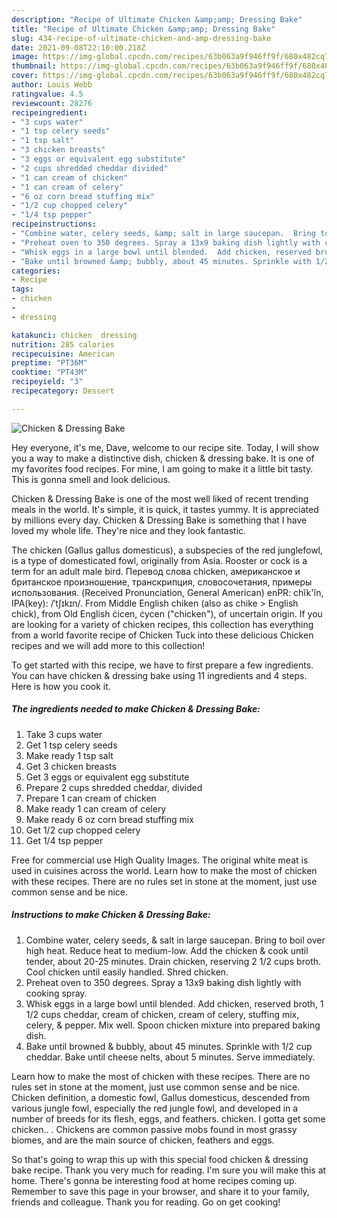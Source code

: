 ```yaml
---
description: "Recipe of Ultimate Chicken &amp;amp; Dressing Bake"
title: "Recipe of Ultimate Chicken &amp;amp; Dressing Bake"
slug: 434-recipe-of-ultimate-chicken-and-amp-dressing-bake
date: 2021-09-08T22:10:00.218Z
image: https://img-global.cpcdn.com/recipes/63b063a9f946ff9f/680x482cq70/chicken-dressing-bake-recipe-main-photo.jpg
thumbnail: https://img-global.cpcdn.com/recipes/63b063a9f946ff9f/680x482cq70/chicken-dressing-bake-recipe-main-photo.jpg
cover: https://img-global.cpcdn.com/recipes/63b063a9f946ff9f/680x482cq70/chicken-dressing-bake-recipe-main-photo.jpg
author: Louis Webb
ratingvalue: 4.5
reviewcount: 28276
recipeingredient:
- "3 cups water"
- "1 tsp celery seeds"
- "1 tsp salt"
- "3 chicken breasts"
- "3 eggs or equivalent egg substitute"
- "2 cups shredded cheddar divided"
- "1 can cream of chicken"
- "1 can cream of celery"
- "6 oz corn bread stuffing mix"
- "1/2 cup chopped celery"
- "1/4 tsp pepper"
recipeinstructions:
- "Combine water, celery seeds, &amp; salt in large saucepan.  Bring to boil over high heat.  Reduce heat to medium-low.  Add the chicken &amp; cook until tender, about 20-25 minutes.  Drain chicken, reserving 2 1/2 cups broth.  Cool chicken until easily handled.  Shred chicken."
- "Preheat oven to 350 degrees. Spray a 13x9 baking dish lightly with cooking spray."
- "Whisk eggs in a large bowl until blended.  Add chicken, reserved broth, 1 1/2 cups cheddar, cream of chicken, cream of celery, stuffing mix, celery, &amp; pepper.  Mix well.  Spoon chicken mixture into prepared baking dish."
- "Bake until browned &amp; bubbly, about 45 minutes. Sprinkle with 1/2 cup cheddar.  Bake until cheese nelts, about 5 minutes. Serve immediately."
categories:
- Recipe
tags:
- chicken
- 
- dressing

katakunci: chicken  dressing 
nutrition: 285 calories
recipecuisine: American
preptime: "PT36M"
cooktime: "PT43M"
recipeyield: "3"
recipecategory: Dessert

---
```



![Chicken &amp; Dressing Bake](https://img-global.cpcdn.com/recipes/63b063a9f946ff9f/680x482cq70/chicken-dressing-bake-recipe-main-photo.jpg)

Hey everyone, it's me, Dave, welcome to our recipe site. Today, I will show you a way to make a distinctive dish, chicken &amp; dressing bake. It is one of my favorites food recipes. For mine, I am going to make it a little bit tasty. This is gonna smell and look delicious.

Chicken &amp; Dressing Bake is one of the most well liked of recent trending meals in the world. It's simple, it is quick, it tastes yummy. It is appreciated by millions every day. Chicken &amp; Dressing Bake is something that I have loved my whole life. They're nice and they look fantastic.

The chicken (Gallus gallus domesticus), a subspecies of the red junglefowl, is a type of domesticated fowl, originally from Asia. Rooster or cock is a term for an adult male bird. Перевод слова chicken, американское и британское произношение, транскрипция, словосочетания, примеры использования. (Received Pronunciation, General American) enPR: chĭk&#39;ĭn, IPA(key): /ˈtʃɪkɪn/. From Middle English chiken (also as chike &gt; English chick), from Old English ċicen, ċycen (&#34;chicken&#34;), of uncertain origin. If you are looking for a variety of chicken recipes, this collection has everything from a world favorite recipe of Chicken Tuck into these delicious Chicken recipes and we will add more to this collection!


To get started with this recipe, we have to first prepare a few ingredients. You can have chicken &amp; dressing bake using 11 ingredients and 4 steps. Here is how you cook it.

<!--inarticleads1-->

##### The ingredients needed to make Chicken &amp; Dressing Bake:

1. Take 3 cups water
1. Get 1 tsp celery seeds
1. Make ready 1 tsp salt
1. Get 3 chicken breasts
1. Get 3 eggs or equivalent egg substitute
1. Prepare 2 cups shredded cheddar, divided
1. Prepare 1 can cream of chicken
1. Make ready 1 can cream of celery
1. Make ready 6 oz corn bread stuffing mix
1. Get 1/2 cup chopped celery
1. Get 1/4 tsp pepper


Free for commercial use High Quality Images. The original white meat is used in cuisines across the world. Learn how to make the most of chicken with these recipes. There are no rules set in stone at the moment, just use common sense and be nice. 

<!--inarticleads2-->

##### Instructions to make Chicken &amp; Dressing Bake:

1. Combine water, celery seeds, &amp; salt in large saucepan.  Bring to boil over high heat.  Reduce heat to medium-low.  Add the chicken &amp; cook until tender, about 20-25 minutes.  Drain chicken, reserving 2 1/2 cups broth.  Cool chicken until easily handled.  Shred chicken.
1. Preheat oven to 350 degrees. Spray a 13x9 baking dish lightly with cooking spray.
1. Whisk eggs in a large bowl until blended.  Add chicken, reserved broth, 1 1/2 cups cheddar, cream of chicken, cream of celery, stuffing mix, celery, &amp; pepper.  Mix well.  Spoon chicken mixture into prepared baking dish.
1. Bake until browned &amp; bubbly, about 45 minutes. Sprinkle with 1/2 cup cheddar.  Bake until cheese nelts, about 5 minutes. Serve immediately.


Learn how to make the most of chicken with these recipes. There are no rules set in stone at the moment, just use common sense and be nice. Chicken definition, a domestic fowl, Gallus domesticus, descended from various jungle fowl, especially the red jungle fowl, and developed in a number of breeds for its flesh, eggs, and feathers. chicken. I gotta get some chicken.. . Chickens are common passive mobs found in most grassy biomes, and are the main source of chicken, feathers and eggs. 

So that's going to wrap this up with this special food chicken &amp; dressing bake recipe. Thank you very much for reading. I'm sure you will make this at home. There's gonna be interesting food at home recipes coming up. Remember to save this page in your browser, and share it to your family, friends and colleague. Thank you for reading. Go on get cooking!
